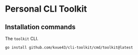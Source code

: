 # Personal CLI Toolkit

## Installation commands

The `toolkit` CLI.

```bash
go install github.com/kxue43/cli-toolkit/cmd/toolkit@latest
```
